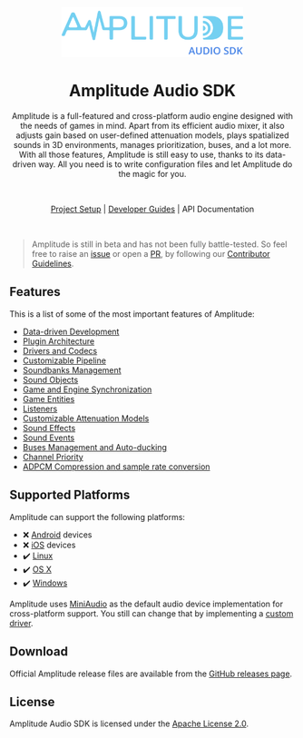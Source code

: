 <p align="center">
  <a href="https://amplitudeaudiosdk.com">
    <img src="./docs/static/images/logo_trimmed.png" width="320">
  </a>
</p>

<div align="center">

# Amplitude Audio SDK

Amplitude is a full-featured and cross-platform audio engine designed with the needs of games in mind. Apart from its efficient audio mixer, it also adjusts gain based on user-defined attenuation models, plays spatialized sounds in 3D environments, manages prioritization, buses, and a lot more. With all those features, Amplitude is still easy to use, thanks to its data-driven way. All you need is to write configuration files and let Amplitude do the magic for you.

  <br/>

[Project Setup](https://amplitudeaudiosdk.com/docs/project-setup/) | [Developer Guides](https://amplitudeaudiosdk.com/docs/guide/) | API Documentation

  <br/>
</div>

> Amplitude is still in beta and has not been fully battle-tested. So feel free to raise an [issue](https://github.com/SparkyStudios/AmplitudeAudioSDK/issues/new/choose "Open a Github Issue") or open a [PR](https://github.com/SparkyStudios/AmplitudeAudioSDK/pulls), by following our [Contributor Guidelines](https://github.com/SparkyStudios/AmplitudeAudioSDK/blob/main/CODE_OF_CONDUCT.md).

## Features

This is a list of some of the most important features of Amplitude:
- [Data-driven Development](https://amplitudeaudiosdk.com/docs/get-started/introduction/#data-driven-development)
- [Plugin Architecture](https://amplitudeaudiosdk.com/docs/get-started/introduction/#plugin-architecture)
- [Drivers and Codecs](https://amplitudeaudiosdk.com/docs/get-started/introduction/#drivers-and-codecs)
- [Customizable Pipeline](https://amplitudeaudiosdk.com/docs/get-started/introduction/#customizable-pipeline)
- [Soundbanks Management](https://amplitudeaudiosdk.com/docs/get-started/introduction/#soundbanks-management)
- [Sound Objects](https://amplitudeaudiosdk.com/docs/get-started/introduction/#sound-objects)
- [Game and Engine Synchronization](https://amplitudeaudiosdk.com/docs/get-started/introduction/#game-and-engine-synchronization)
- [Game Entities](https://amplitudeaudiosdk.com/docs/get-started/introduction/#game-entities)
- [Listeners](https://amplitudeaudiosdk.com/docs/get-started/introduction/#listeners)
- [Customizable Attenuation Models](https://amplitudeaudiosdk.com/docs/get-started/introduction/#customizable-attenuation-models)
- [Sound Effects](https://amplitudeaudiosdk.com/docs/get-started/introduction/#sound-effects)
- [Sound Events](https://amplitudeaudiosdk.com/docs/get-started/introduction/#sound-events)
- [Buses Management and Auto-ducking](https://amplitudeaudiosdk.com/docs/get-started/introduction/#buses-management-and-auto-ducking)
- [Channel Priority](https://amplitudeaudiosdk.com/docs/get-started/introduction/#channel-priority)
- [ADPCM Compression and sample rate conversion](https://amplitudeaudiosdk.com/docs/get-started/introduction/#adpcm-compression-and-sample-rate-conversion)

## Supported Platforms

Amplitude can support the following platforms:
- ❌ [Android](https://www.android.com/) devices
- ❌ [iOS](https://www.apple.com/ios/) devices
- ✔️ [Linux](https://www.kernel.org/)
- ✔️ [OS X](https://www.apple.com/osx/)
- ✔️ [Windows](https://www.microsoft.com/windows/)

Amplitude uses [MiniAudio](http://miniaud.io/) as the default audio device implementation for cross-platform support. You still can change that by implementing a [custom driver](https://amplitudeaudiosdk.com/docs/guide/custom-driver/).

## Download

Official Amplitude release files are available from the [GitHub releases page](https://github.com/SparkyStudios/AmplitudeAudioSDK/releases).

## License

Amplitude Audio SDK is licensed under the [Apache License 2.0](https://github.com/SparkyStudios/AmplitudeAudioSDK/blob/main/LICENSE).
